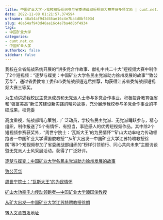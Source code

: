 ```yaml
---
title: 中国矿业大学->我校积极组织参与省委统战部短视频大赛并获多项奖励 | cumt.net.cn
date: 2022-11-08 01:21:57.374594
urlname: 48a54af943d46ae16c4e7ba4d8bf4934
slug: 48a54af943d46ae16c4e7ba4d8bf4934
tags: 
- 中国矿业大学
categories:
- cumt.net.cn
- 中国矿业大学
authorbox: false
sidebar: false
---
```

我校在全省统战系统开展的“讲多党合作故事、献礼中共二十大”短视频大赛中制作了2个短视频：“逐梦与蝶变：中国矿业大学各民主党派助力徐州发展的故事”“致公芳华”，通过省委教育工委和市委统战部遴选后推荐，均获得江苏省委统战部短视频大赛三等奖。

为生动讲述我校民主党派成员和无党派人士参与多党合作事业，积极投身教育强省和“强富美高”新江苏建设新实践的精彩故事，充分展示我校参与多党合作事业的丰硕成果，校党委
<!--more-->
高度重视，统战部精心策划，广泛动员，学校各民主党派、无党派踊跃参与，精心组织，制作报送了5个有情怀、有担当，事迹感人的优秀短视频作品。其中除2个短视频参赛获奖外，“周世宁院士：‘瓦斯大王’的为民情怀”“矿山大功率电力传动领跑者—中国矿业大学谭国俊教授”“从矿大出发—中国矿业大学江苏特聘教授徐朗”等3个短视频参加了省委统战部组织的“榜样引领前行、同心共向未来”主题访谈暨无党派人士风采展活动，获得了广泛好评。

[逐梦与蝶变：中国矿业大学各民主党派助力徐州发展的故事](https://v.youku.com/v_show/id_XNTkxNjEzNzkyNA==.html)

[致公芳华](https://v.youku.com/v_show/id_XNTkxNjEzNzk5Ng==.html)

[周世宁院士：“瓦斯大王”的为民情怀](https://v.youku.com/v_show/id_XNTkxNjEzNjU0OA==.html)

[矿山大功率电力传动领跑者—中国矿业大学谭国俊教授](https://v.youku.com/v_show/id_XNTkxNjEzNjU5Mg==.html)

[从矿大出发—中国矿业大学江苏特聘教授徐朗](https://v.youku.com/v_show/id_XNTkxNjEzODE3Mg==.html)



[转入文章首发地址](http://xwzx.cumt.edu.cn/b5/a5/c523a636325/page.htm)